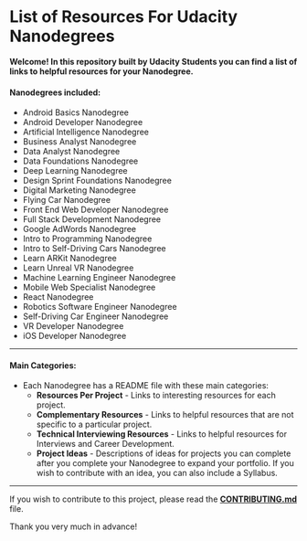 # List of Resources For Udacity Nanodegrees

**Welcome! In this repository built by  Udacity Students you can find a list of links to helpful resources for your Nanodegree.**

#### Nanodegrees included:
- Android Basics Nanodegree
- Android Developer Nanodegree
- Artificial Intelligence Nanodegree
- Business Analyst Nanodegree
- Data Analyst Nanodegree 
- Data Foundations Nanodegree
- Deep Learning Nanodegree
- Design Sprint Foundations Nanodegree
- Digital Marketing Nanodegree
- Flying Car Nanodegree
- Front End Web Developer Nanodegree
- Full Stack Development Nanodegree
- Google AdWords Nanodegree
- Intro to Programming Nanodegree
- Intro to Self-Driving Cars Nanodegree
- Learn ARKit Nanodegree
- Learn Unreal VR Nanodegree
- Machine Learning Engineer Nanodegree
- Mobile Web Specialist Nanodegree
- React Nanodegree
- Robotics Software Engineer Nanodegree
- Self-Driving Car Engineer Nanodegree
- VR Developer Nanodegree
- iOS Developer Nanodegree

---

#### Main Categories:

- Each Nanodegree has a README file with these main categories:
     - **Resources Per Project** - Links to interesting resources for each project.
     - **Complementary Resources** - Links to helpful resources that are not specific to a particular project.
     - **Technical Interviewing Resources** - Links to helpful resources for Interviews and Career Development.
     - **Project Ideas** - Descriptions of ideas for projects you can complete after you complete your Nanodegree to expand your portfolio. If you wish to contribute with an idea, you can also include a Syllabus.

---
If you wish to contribute to this project, please read the [**CONTRIBUTING.md**](CONTRIBUTING.md) file. 

Thank you very much in advance!
